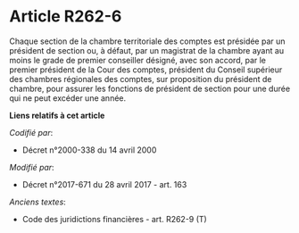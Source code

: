 # Article R262-6

Chaque section de la chambre territoriale des comptes est présidée par un président de section ou, à défaut, par un magistrat
de la chambre ayant au moins le grade de premier conseiller désigné, avec son accord, par le premier président de la Cour des
comptes, président du Conseil supérieur des chambres régionales des comptes, sur proposition du président de chambre, pour
assurer les fonctions de président de section pour une durée qui ne peut excéder une année.

**Liens relatifs à cet article**

_Codifié par_:

  - Décret n°2000-338 du 14 avril 2000

_Modifié par_:

  - Décret n°2017-671 du 28 avril 2017 - art. 163

_Anciens textes_:

  - Code des juridictions financières - art. R262-9 (T)
